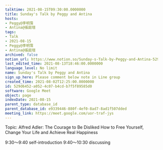 ```yaml
---
talktime: 2021-08-15T09:30:00.0000000
title: Sunday's Talk by Peggy and Antina
hosts:
- Peggy@李明霈
- Antina@張庭瑄
tags:
- Talk
- 2021-08-15
- Peggy@李明霈
- Antina@張庭瑄
archived: false
notion_url: https://www.notion.so/Sunday-s-Talk-by-Peggy-and-Antina-529d6452a0524c07b4cdb7f5f89585d0
last_edited_time: 2021-08-13T18:46:00.0000000
language_level: No limit
name: Sunday's Talk by Peggy and Antina
sign_up_here: Please comment below note in Line group
created_time: 2021-08-02T12:25:00.0000000
id: 529d6452-a052-4c07-b4cd-b7f5f89585d0
software: Google Meet
object: page
indexDate: 2021-08-15
parent_type: database_id
parent_database_id: e9339446-880f-4ef0-8ad7-8ad1f507dded
meeting_link: https://meet.google.com/uor-traf-jys
---
```


Topic: Alfred Adler: The Courage to Be Disliked
How to Free Yourself, Change Your Life and Achieve Real Happiness

9:30～9:40 self-introduction
9:40～10:30 discussing


